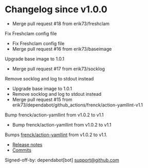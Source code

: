 # Changelog since v1.0.0
- Merge pull request #18 from erik73/freshclam

Fix Freshclam config file 
- Fix Freshclam config file 
- Merge pull request #16 from erik73/baseimage

Upgrade base image to 1.0.1 
- Merge pull request #17 from erik73/socklog

Remove socklog and log to stdout instead 
- Upgrade base image to 1.0.1 
- Remove socklog and log to stdout instead 
- Merge pull request #15 from erik73/dependabot/github_actions/frenck/action-yamllint-v1.1

Bump frenck/action-yamllint from v1.0.2 to v1.1 
- Bump frenck/action-yamllint from v1.0.2 to v1.1

Bumps [frenck/action-yamllint](https://github.com/frenck/action-yamllint) from v1.0.2 to v1.1.
- [Release notes](https://github.com/frenck/action-yamllint/releases)
- [Commits](https://github.com/frenck/action-yamllint/compare/v1.0.2...e21bcc770907b7207a05453ca9f1eb7129c945d1)

Signed-off-by: dependabot[bot] <support@github.com> 
